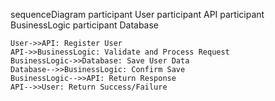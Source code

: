 sequenceDiagram
    participant User
    participant API
    participant BusinessLogic
    participant Database

    User->>API: Register User
    API->>BusinessLogic: Validate and Process Request
    BusinessLogic->>Database: Save User Data
    Database-->>BusinessLogic: Confirm Save
    BusinessLogic-->>API: Return Response
    API-->>User: Return Success/Failure
